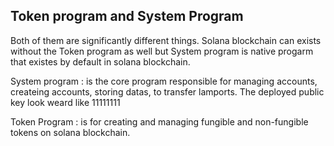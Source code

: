 ## Token program and System Program
Both of them are significantly different things. Solana blockchain can exists without
the Token program as well but System program is native progarm that existes by default 
in solana blockchain.

System program : is the core program responsible for managing accounts, createing accounts, storing datas,
to transfer lamports. The deployed public key look weard like 11111111

Token Program : is for creating and managing fungible and non-fungible tokens on solana blockchain.
